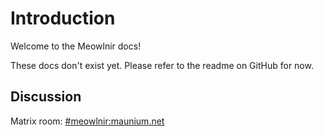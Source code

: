 # Introduction

Welcome to the Meowlnir docs!

These docs don't exist yet. Please refer to the readme on GitHub for now.

## Discussion

Matrix room: [#meowlnir:maunium.net](https://matrix.to/#/#meowlnir:maunium.net)
